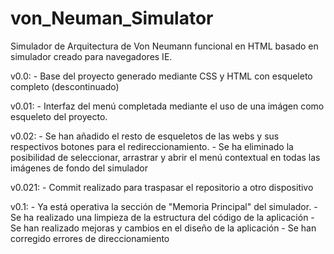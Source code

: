 # von_Neuman_Simulator
Simulador de Arquitectura de Von Neumann funcional en HTML basado en simulador creado para navegadores IE.

v0.0:
    - Base del proyecto generado mediante CSS y HTML con esqueleto completo (descontinuado)

v0.01:
    - Interfaz del menú completada mediante el uso de una imágen como esqueleto del proyecto.

v0.02:
    - Se han añadido el resto de esqueletos de las webs y sus respectivos botones para el redireccionamiento.
    - Se ha eliminado la posibilidad de seleccionar, arrastrar y abrir el menú contextual en todas las imágenes de fondo del simulador

v0.021:
    - Commit realizado para traspasar el repositorio a otro dispositivo

v0.1:
    - Ya está operativa la sección de "Memoria Principal" del simulador.
    - Se ha realizado una limpieza de la estructura del código de la aplicación
    - Se han realizado mejoras y cambios en el diseño de la aplicación
    - Se han corregido errores de direccionamiento